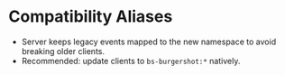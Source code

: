 # Compatibility Aliases

- Server keeps legacy events mapped to the new namespace to avoid breaking older clients.
- Recommended: update clients to `bs-burgershot:*` natively.
